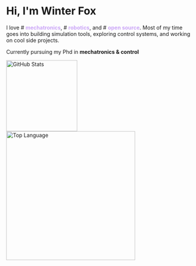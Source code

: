 # Hi, I'm Winter Fox

I love # <span style="color:#cba6f7">**mechatronics**</span>, # <span style="color:#cba6f7">**robotics**</span>, and # <span style="color:#cba6f7">**open source**</span>.
Most of my time goes into building simulation tools, exploring control systems, and working on cool side projects.  

Currently pursuing my Phd in **mechatronics & control** 

<div>
<a href="https://github.com/WinterTheFox/github-readme-stats?tab=readme-ov-file#github-stats-card"><img height="190" align="center" alt="GitHub Stats" src="https://github-readme-stats.vercel.app/api?username=WinterTheFox&show_icons=true&custom_title=GitHub+Statistics&title_color=cba6f7&theme=catppuccin_mocha&border_color=45475a"/></a>
<a href="https://github.com/WinterTheFox/github-readme-stats?tab=readme-ov-file#top-languages-card"><img width="345" align="center" alt="Top Language" src="https://github-readme-stats.vercel.app/api/top-langs/?username=WinterTheFox&layout=compact&title_color=cba6f7&theme=catppuccin_mocha&border_color=45475a"/></a>
</div>
